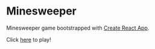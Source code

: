 # Minesweeper

Minesweeper game bootstrapped with <a href="http://example.com/" target="_blank">Create React App</a>.

Click <a href="https://rossjbartlett.github.io/minesweeper/" target="_blank">here</a> to play!
